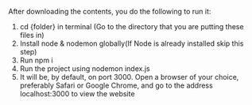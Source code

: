 After downloading the contents, you do the following to run it:
1. cd {folder} in terminal (Go to the directory that you are putting these files in)
2. Install node & nodemon globally(If Node is already installed skip this step)
3. Run npm i
4. Run the project using nodemon index.js
5. It will be, by default, on port 3000. Open a browser of your choice, preferably Safari or Google Chrome, and go to the address localhost:3000 to view the website
